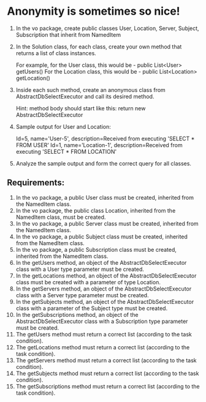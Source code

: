 # Anonymity is sometimes so nice!

1. In the vo package, create public classes User, Location, Server, Subject, 
	Subscription that inherit from NamedItem
2. In the Solution class, for each class, create your own method that returns 
	a list of class instances.
	
	For example, for the User class, this would be - public List&lt;User&gt; getUsers()
	For the Location class, this would be - public List&lt;Location&gt; getLocation()
	
3. Inside each such method, create an anonymous class from AbstractDbSelectExecutor 
	and call its desired method.
	
	Hint: method body should start like this: return new AbstractDbSelectExecutor

4. Sample output for User and Location:

	Id=5, name=&#39;User-5&#39;, description=Received from executing &#39;SELECT * FROM USER&#39;
	Id=1, name=&#39;Location-1&#39;, description=Received from executing &#39;SELECT * FROM 			LOCATION&#39;

5. Analyze the sample output and form the correct query for all classes.


## Requirements:
1. In the vo package, a public User class must be created, inherited from the NamedItem class.
2. In the vo package, the public class Location, inherited from the NamedItem class, 
	must be created.
3. In the vo package, a public Server class must be created, inherited from the NamedItem class.
4. In the vo package, a public Subject class must be created, inherited from the
	 NamedItem class.
5. In the vo package, a public Subscription class must be created, inherited from 
	the NamedItem class.
6. In the getUsers method, an object of the AbstractDbSelectExecutor class with 
	a User type parameter must be created.
7. In the getLocations method, an object of the AbstractDbSelectExecutor class 
	must be created with a parameter of type Location.
8. In the getServers method, an object of the AbstractDbSelectExecutor class with 
	a Server type parameter must be created.
9. In the getSubjects method, an object of the AbstractDbSelectExecutor class 
	with a parameter of the Subject type must be created.
10. In the getSubscriptions method, an object of the AbstractDbSelectExecutor class 
	with a Subscription type parameter must be created.
11. The getUsers method must return a correct list (according to the task condition).
12. The getLocations method must return a correct list (according to the task condition).
13. The getServers method must return a correct list (according to the task condition).
14. The getSubjects method must return a correct list (according to the task condition).
15. The getSubscriptions method must return a correct list (according to the task condition).